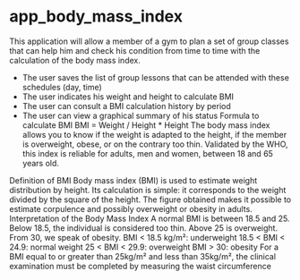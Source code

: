 # app_body_mass_index
This application will allow a member of a gym to plan a set of group classes that can help him and check his condition from time to time with the calculation of the body mass index.
- The user saves the list of group lessons that can be attended with these schedules (day, time)
- The user indicates his weight and height to calculate BMI
- The user can consult a BMI calculation history by period
- The user can view a graphical summary of his status
Formula to calculate BMI
BMI = Weight / Height * Height
The body mass index allows you to know if the weight is adapted to the height, if the member is overweight, obese, or on the contrary too thin. Validated by the WHO, this index is reliable for adults, men and women, between 18 and 65 years old.

Definition of BMI
Body mass index (BMI) is used to estimate weight distribution by height. Its calculation is simple: it corresponds to the weight divided by the square of the height. The figure obtained makes it possible to estimate corpulence and possibly overweight or obesity in adults.
Interpretation of the Body Mass Index
A normal BMI is between 18.5 and 25.
Below 18.5, the individual is considered too thin.
Above 25 is overweight. From 30, we speak of obesity.
BMI < 18.5 kg/m²: underweight
18.5 < BMI < 24.9: normal weight
25 < BMI < 29.9: overweight
BMI > 30: obesity
For a BMI equal to or greater than 25kg/m² and less than 35kg/m², the clinical examination must be completed by measuring the waist circumference
